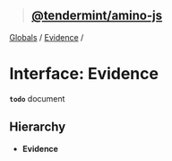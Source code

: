 > ## [@tendermint/amino-js](../README.md)

[Globals](../README.md) / [Evidence](evidence.md) /

# Interface: Evidence

**`todo`** document

## Hierarchy

* **Evidence**
